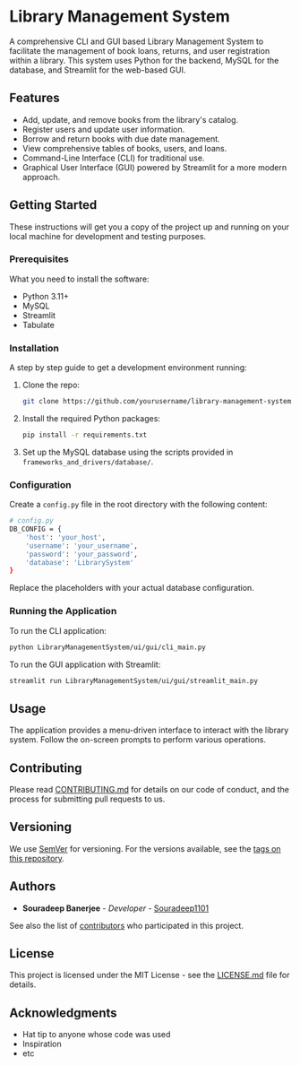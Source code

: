 # Library Management System

A comprehensive CLI and GUI based Library Management System to facilitate the management of book loans, returns, and user registration within a library. This system uses Python for the backend, MySQL for the database, and Streamlit for the web-based GUI.

## Features

- Add, update, and remove books from the library's catalog.
- Register users and update user information.
- Borrow and return books with due date management.
- View comprehensive tables of books, users, and loans.
- Command-Line Interface (CLI) for traditional use.
- Graphical User Interface (GUI) powered by Streamlit for a more modern approach.

## Getting Started

These instructions will get you a copy of the project up and running on your local machine for development and testing purposes.

### Prerequisites

What you need to install the software:

- Python 3.11+
- MySQL
- Streamlit
- Tabulate

### Installation

A step by step guide to get a development environment running:

1. Clone the repo:
   ```bash
   git clone https://github.com/yourusername/library-management-system.git
   ```
2.  Install the required Python packages:
    ```bash
    pip install -r requirements.txt
    ``` 
    
3.  Set up the MySQL database using the scripts provided in `frameworks_and_drivers/database/`.

### Configuration

Create a `config.py` file in the root directory with the following content:

```bash
# config.py
DB_CONFIG = {
    'host': 'your_host',
    'username': 'your_username',
    'password': 'your_password',
    'database': 'LibrarySystem'
}
```

Replace the placeholders with your actual database configuration.

### Running the Application

To run the CLI application:

```bash
python LibraryManagementSystem/ui/gui/cli_main.py
``` 

To run the GUI application with Streamlit:

```bash
streamlit run LibraryManagementSystem/ui/gui/streamlit_main.py
``` 

## Usage

The application provides a menu-driven interface to interact with the library system. Follow the on-screen prompts to perform various operations.

## Contributing

Please read [CONTRIBUTING.md](https://chat.openai.com/c/CONTRIBUTING.md) for details on our code of conduct, and the process for submitting pull requests to us.

## Versioning

We use [SemVer](http://semver.org/) for versioning. For the versions available, see the [tags on this repository](https://github.com/yourusername/library-management-system/tags).

## Authors

-   **Souradeep Banerjee** - _Developer_ - [Souradeep1101](https://github.com/Souradeep1101)

See also the list of [contributors](https://github.com/yourusername/library-management-system/contributors) who participated in this project.

## License

This project is licensed under the MIT License - see the [LICENSE.md](https://chat.openai.com/c/LICENSE.md) file for details.

## Acknowledgments

-   Hat tip to anyone whose code was used
-   Inspiration
-   etc
